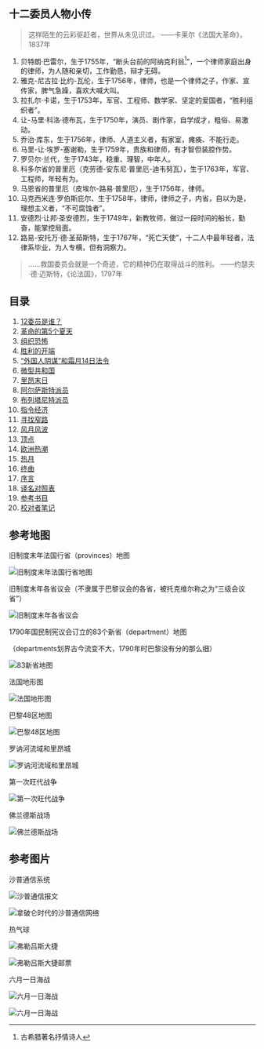 ## 十二委员人物小传

> 这样陌生的云彩驱赶者，世界从未见识过。
——卡莱尔《法国大革命》，1837年

1. 贝特朗·巴雷尔，生于1755年，“断头台前的阿纳克利翁[^1]”，一个律师家庭出身的律师，为人随和亲切，工作勤恳，辩才无碍。
1. 雅克-尼古拉·比约-瓦伦，生于1756年，律师，也是一个律师之子，作家、宣传家，脾气急躁，喜欢大喊大叫。
1. 拉扎尔·卡诺，生于1753年，军官、工程师、数学家、坚定的爱国者，“胜利组织者”。
1. 让-马里·科洛·德布瓦，生于1750年，演员、剧作家，自学成才，粗俗、易激动。
1. 乔治·库东，生于1756年，律师、人道主义者，有家室，瘫痪、不能行走。
1. 马里-让·埃罗-塞谢勒，生于1759年，贵族和律师，有才智但装腔作势。
1. 罗贝尔·兰代，生于1743年，稳重、理智，中年人。
1. 科多尔省的普里厄（克劳德-安东尼·普里厄-迪韦努瓦），生于1763年，军官、工程师，年轻有为。
1. 马恩省的普里厄（皮埃尔-路易·普里厄），生于1756年，律师。
1. 马克西米连·罗伯斯庇尔、生于1758年，律师，律师之子，内省，自以为是，理想主义者，“不可腐蚀者”。
1. 安德烈·让邦·圣安德烈，生于1749年，新教牧师，做过一段时间的船长，勤奋，能掌控局面。
1. 路易-安托万·德·圣茹斯特，生于1767年，“死亡天使”，十二人中最年轻者，法律系毕业，为人专横，但有洞察力。

> ……救国委员会就是一个奇迹，它的精神仍在取得战斗的胜利。
——约瑟夫·德·迈斯特，《论法国》，1797年

## 目录

1. [12委员是谁？](./12_who_ruled_chapter01.md)
1. [革命的第5个夏天](./12_who_ruled_chapter02.md)
1. [组织恐怖](./12_who_ruled_chapter03.md)
1. [胜利的开端](./12_who_ruled_chapter04.md)
1. [“外国人阴谋”和霜月14日法令](./12_who_ruled_chapter05.md)
1. [微型共和国](./12_who_ruled_chapter06.md)
1. [里昂末日](./12_who_ruled_chapter07.md)
1. [阿尔萨斯特派员](./12_who_ruled_chapter08.md)
1. [布列塔尼特派员](./12_who_ruled_chapter09.md)
1. [指令经济](./12_who_ruled_chapter10.md)
1. [寻找窄路](./12_who_ruled_chapter11.md)
1. [风月风波](./12_who_ruled_chapter12.md)
1. [顶点](./12_who_ruled_chapter13.md)
1. [欧洲热潮](./12_who_ruled_chapter14.md)
1. [热月](./12_who_ruled_chapter15.md)
1. [终曲](./12_who_ruled_coda.md)
1. [序言](./12_who_ruled_preface.md)
1. [译名对照表](./12_who_ruled_names.md)
1. [参考书目](./12_who_ruled_note_bibliographical.md)
1. [校对者笔记](./12_who_ruled_notes.md)

## 参考地图

旧制度末年法国行省（provinces）地图

![旧制度末年法国行省地图](https://upload.wikimedia.org/wikipedia/commons/thumb/b/be/Vidal-Lablache_n%C2%B09_-_Provinces_en_1789.jpg/2440px-Vidal-Lablache_n%C2%B09_-_Provinces_en_1789.jpg)

旧制度末年各省议会（不隶属于巴黎议会的各省，被托克维尔称之为“三级会议省”）

![旧制度末年各省议会](https://upload.wikimedia.org/wikipedia/commons/0/0d/Parliaments_and_Sovereign_Councils_of_the_Kingdom_of_France_in_1789_%28fr%29.png)

1790年国民制宪议会订立的83个新省（department）地图

（departments划界古今流变不大，1790年时巴黎没有分的那么细）

![83新省地图](https://upload.wikimedia.org/wikipedia/commons/thumb/d/d1/D%C3%A9partements_et_provinces_de_France.svg/2190px-D%C3%A9partements_et_provinces_de_France.svg.png?uselang=fr)

法国地形图

![法国地形图](https://maps-france.com/img/1200/france-elevation-map.jpg)

巴黎48区地图

![巴黎48区地图](https://upload.wikimedia.org/wikipedia/commons/4/48/Vidal_Lablache_-_Atlas_General_Histoire_et_Geographie%2C_Paris_pendant_la_R%C3%A9volution_1790_-_1795_-_Hipkiss.jpg)

罗讷河流域和里昂城

![罗讷河流域和里昂城](https://upload.wikimedia.org/wikipedia/commons/3/39/Rhone_drainage_basin.png)

第一次旺代战争

![第一次旺代战争](https://upload.wikimedia.org/wikipedia/commons/c/cf/Carte_Guerre_de_Vend%C3%A9e_Colonnes_infernales_janvier_1794.png)

佛兰德斯战场

![佛兰德斯战场](https://upload.wikimedia.org/wikipedia/commons/thumb/4/47/1794-1795_Franse_invasie_in_de_Nederlanden.svg/1655px-1794-1795_Franse_invasie_in_de_Nederlanden.svg.png)

## 参考图片

沙普通信系统

![沙普通信报文](https://proyectoidis.org/wp-content/uploads/2013/07/Chappe.png)

![拿破仑时代的沙普通信网络](https://upload.wikimedia.org/wikipedia/commons/a/a7/Reseau_chappe77.png)

热气球

![弗勒吕斯大捷](https://upload.wikimedia.org/wikipedia/commons/e/e5/Bataille_de_Fleurus_1794.JPG)

![弗勒吕斯大捷邮票](https://upload.wikimedia.org/wikipedia/commons/d/d6/Early_flight_02562u_%2810%29.jpg)

六月一日海战

![六月一日海战](https://upload.wikimedia.org/wikipedia/commons/d/df/Loutherbourg-La_Victoire_de_Lord_Howe.jpg)

![六月一日海战](https://upload.wikimedia.org/wikipedia/commons/thumb/a/ab/June_1_1794_Order_of_Battle_Map_EN.svg/2560px-June_1_1794_Order_of_Battle_Map_EN.svg.png)

[^1]: 古希腊著名抒情诗人
